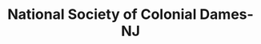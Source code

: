 ---
layout: repo
title: "National Society of Colonial Dames-NJ"
id: 12941
permalink: repos/12941/
---